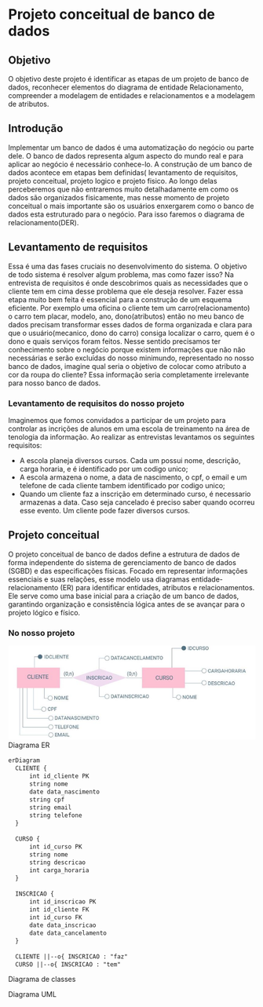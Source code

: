# Projeto conceitual de banco de dados
## Objetivo
  O objetivo deste projeto é identificar as etapas de um projeto de banco de dados, reconhecer elementos do diagrama de entidade Relacionamento, compreender a modelagem de entidades e relacionamentos e a modelagem de atributos.
## Introdução 
  Implementar um banco de dados é uma automatização do negócio ou parte dele. O banco de dados representa algum aspecto do mundo real e para aplicar ao negócio é necessário conhece-lo.
  A construção de um banco de dados acontece em etapas bem definidas( levantamento de requisitos, projeto conceitual, projeto logico e projeto fisico.
  Ao longo delas perceberemos que não entraremos muito detalhadamente em como os dados são organizados fisicamente, mas nesse momento de projeto conceitual o mais importante são os usuários enxergarem
  como o banco de dados esta estruturado para o negócio. Para isso faremos o diagrama de relacionamento(DER).
## Levantamento de requisitos
  Essa é uma das fases cruciais no desenvolvimento do sistema. O objetivo de todo sistema é resolver algum problema,
  mas como fazer isso? Na entrevista de requisitos é onde descobrimos quais as necessidades que o cliente tem em cima
  desse problema que ele deseja resolver. Fazer essa etapa muito bem feita é essencial para a construção de um esquema
  eficiente. Por exemplo uma oficina o cliente tem um carro(relacionamento) o carro tem placar, modelo, ano, dono(atributos)
  então no meu banco de dados precisam transformar esses dados de forma organizada e clara para que o usuário(mecanico,
  dono do carro) consiga localizar o carro, quem é o dono e quais serviços foram feitos. Nesse sentido precisamos ter
  conhecimento sobre o negócio porque existem informações que não não necessárias e serão excluídas do nosso minimundo,
  representado no nosso banco de dados, imagine qual seria o objetivo de colocar como atributo a cor da roupa do cliente?
  Essa informação seria completamente irrelevante para nosso banco de dados.
  ### Levantamento de requisitos do nosso projeto
  Imaginemos que fomos convidados a participar de um projeto para controlar as incrições de alunos em uma escola de treinamento
  na área de tenologia da informação. Ao realizar as entrevistas levantamos os seguintes requisitos:
  - A escola planeja diversos cursos. Cada um possui nome, descrição, carga horaria, e é identificado por um codigo unico;
  - A escola armazena o nome, a data de nascimento, o cpf, o email e um telefone de cada cliente tambem identificado por codigo unico;
  - Quando um cliente faz a inscrição em determinado curso, é necessario armazenas a data. Caso seja cancelado é preciso saber quando ocorreu esse evento. Um cliente pode fazer diversos cursos.
## Projeto conceitual
  O projeto conceitual de banco de dados define a estrutura de dados de forma independente do sistema de gerenciamento de banco de dados (SGBD) e das especificações físicas. Focado em representar
  informações essenciais e suas relações, esse modelo usa diagramas entidade-relacionamento (ER) para identificar entidades, atributos e relacionamentos. Ele serve como uma base inicial para a 
  criação de um banco de dados, garantindo organização e consistência lógica antes de se avançar para o projeto lógico e físico.
  ### No nosso projeto

![diagrama DER.JPG](https://github.com/Leorehin/estudosSQL/blob/main/diagrama%20DER.JPG)
  Diagrama ER
  ```
  erDiagram
    CLIENTE {
        int id_cliente PK
        string nome
        date data_nascimento
        string cpf
        string email
        string telefone
    }

    CURSO {
        int id_curso PK
        string nome
        string descricao
        int carga_horaria
    }

    INSCRICAO {
        int id_inscricao PK
        int id_cliente FK
        int id_curso FK
        date data_inscricao
        date data_cancelamento
    }

    CLIENTE ||--o{ INSCRICAO : "faz"
    CURSO ||--o{ INSCRICAO : "tem"

```
Diagrama de classes

Diagrama UML
